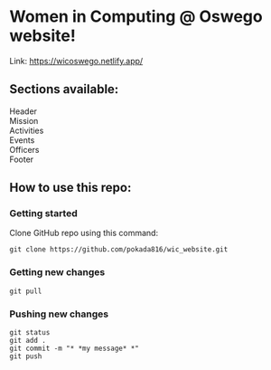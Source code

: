 # Women in Computing @ Oswego website! 

Link: https://wicoswego.netlify.app/


## Sections available: 
Header </br>
Mission </br>
Activities </br>
Events </br>
Officers </br>
Footer </br>

## How to use this repo: 

### Getting started
Clone GitHub repo using this command: 
```
git clone https://github.com/pokada816/wic_website.git
```
### Getting new changes
```
git pull
```
### Pushing new changes 
```
git status
git add .
git commit -m "* *my message* *"
git push
```
